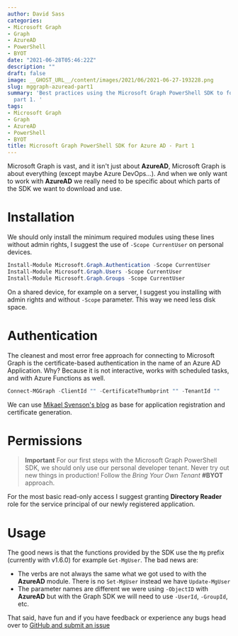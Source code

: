 ```yaml
---
author: David Sass
categories:
- Microsoft Graph
- Graph
- AzureAD
- PowerShell
- BYOT
date: "2021-06-28T05:46:22Z"
description: ""
draft: false
image: __GHOST_URL__/content/images/2021/06/2021-06-27-193228.png
slug: mggraph-azuread-part1
summary: 'Best practices using the Microsoft Graph PowerShell SDK to for AzureAD automation,
  part 1. '
tags:
- Microsoft Graph
- Graph
- AzureAD
- PowerShell
- BYOT
title: Microsoft Graph PowerShell SDK for Azure AD - Part 1
---
```



Microsoft Graph is vast, and it isn't just about **AzureAD**, Microsoft Graph is about everything (except maybe Azure DevOps...). And when we only want to work with **AzureAD** we really need to be specific about which parts of the SDK we want to download and use.

# Installation
We should only install the minimum required modules using these lines without admin rights, I suggest the use of `-Scope CurrentUser` on personal devices.

```PowerShell
Install-Module Microsoft.Graph.Authentication -Scope CurrentUser
Install-Module Microsoft.Graph.Users -Scope CurrentUser
Install-Module Microsoft.Graph.Groups -Scope CurrentUser
```

On a shared device, for example on a server, I suggest you installing with admin rights and without `-Scope` parameter. This way we need less disk space. 

# Authentication

The cleanest and most error free approach for connecting to Microsoft Graph is the certificate-based authentication in the name of an Azure AD Application. Why? Because it is not interactive, works with scheduled tasks, and with Azure Functions as well.

```PowerShell
Connect-MGGraph -ClientId "" -CertificateThumbprint "" -TenantId ""
```

We can use [Mikael Svenson's blog](https://www.techmikael.com/2018/04/how-to-run-azuread-powershell.html) as base for application registration and certificate generation. 

# Permissions

> **Important**
> For our first steps with the Microsoft Graph PowerShell SDK, we should only use our personal developer tenant. Never try out new things in production! Follow the *Bring Your Own Tenant* **#BYOT** approach.

For the most basic read-only access I suggest granting **Directory Reader** role for the service principal of our newly registered application.

# Usage

The good news is that the functions provided by the SDK use the `Mg` prefix (currently with v1.6.0) for example `Get-MgUser`. The bad news are:

- The verbs are not always the same what we got used to with the **AzureAD** module. There is no `Set-MgUser` instead we have `Update-MgUser`
- The parameter names are different we were using `-ObjectID` with **AzureAD** but with the Graph SDK we will need to use `-UserId`, `-GroupId`, etc. 

That said, have fun and if you have feedback or experience any bugs head over to [GitHub and submit an issue](https://github.com/microsoftgraph/msgraph-sdk-powershell/issues)





